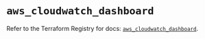# `aws_cloudwatch_dashboard`

Refer to the Terraform Registry for docs: [`aws_cloudwatch_dashboard`](https://registry.terraform.io/providers/hashicorp/aws/5.83.0/docs/resources/cloudwatch_dashboard).
